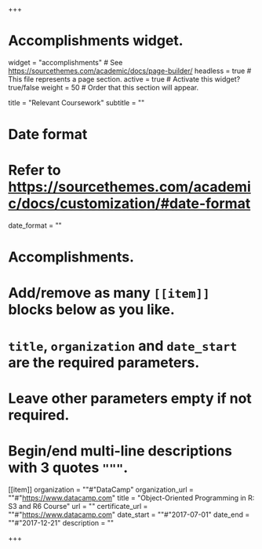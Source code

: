 +++
# Accomplishments widget.
widget = "accomplishments"  # See https://sourcethemes.com/academic/docs/page-builder/
headless = true  # This file represents a page section.
active = true  # Activate this widget? true/false
weight = 50  # Order that this section will appear.

title = "Relevant Coursework"
subtitle = ""

# Date format
#   Refer to https://sourcethemes.com/academic/docs/customization/#date-format
date_format = ""

# Accomplishments.
#   Add/remove as many `[[item]]` blocks below as you like.
#   `title`, `organization` and `date_start` are the required parameters.
#   Leave other parameters empty if not required.
#   Begin/end multi-line descriptions with 3 quotes `"""`.
  
[[item]]
  organization = ""#"DataCamp"
  organization_url = ""#"https://www.datacamp.com"
  title = "Object-Oriented Programming in R: S3 and R6 Course"
  url = ""
  certificate_url = ""#"https://www.datacamp.com"
  date_start = ""#"2017-07-01"
  date_end = ""#"2017-12-21"
  description = ""

+++

